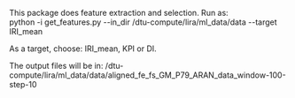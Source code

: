 This package does feature extraction and selection. 
Run as:  
python -i get_features.py --in_dir /dtu-compute/lira/ml_data/data --target IRI_mean

As a target, choose: IRI_mean, KPI or DI.

The output files will be in:
/dtu-compute/lira/ml_data/data/aligned_fe_fs_GM_P79_ARAN_data_window-100-step-10
